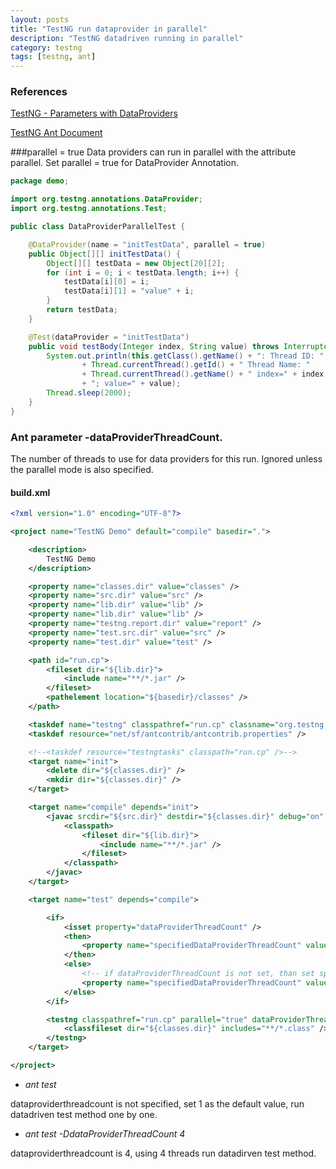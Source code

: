 ```yaml
---
layout: posts
title: "TestNG run dataprovider in parallel"
description: "TestNG datadriven running in parallel"
category: testng
tags: [testng, ant]
---
```


### References
[TestNG - Parameters with DataProviders](http://testng.org/doc/documentation-main.html#parameters-dataproviders)

[TestNG Ant Document](http://testng.org/doc/ant.html)

###parallel = true
Data providers can run in parallel with the attribute parallel. Set parallel = true for DataProvider Annotation.

```java
package demo;

import org.testng.annotations.DataProvider;
import org.testng.annotations.Test;

public class DataProviderParallelTest {

	@DataProvider(name = "initTestData", parallel = true)
	public Object[][] initTestData() {
		Object[][] testData = new Object[20][2];
		for (int i = 0; i < testData.length; i++) {
			testData[i][0] = i;
			testData[i][1] = "value" + i;
		}
		return testData;
	}

	@Test(dataProvider = "initTestData")
	public void testBody(Integer index, String value) throws InterruptedException {
		System.out.println(this.getClass().getName() + ": Thread ID: "
				+ Thread.currentThread().getId() + " Thread Name: "
				+ Thread.currentThread().getName() + " index=" + index
				+ "; value=" + value);
		Thread.sleep(2000);
	}
}
```

### Ant parameter -dataProviderThreadCount.
The number of threads to use for data providers for this run. Ignored unless the parallel mode is also specified.

#### build.xml

```xml
<?xml version="1.0" encoding="UTF-8"?>

<project name="TestNG Demo" default="compile" basedir=".">

	<description>
		TestNG Demo
    </description>

	<property name="classes.dir" value="classes" />
	<property name="src.dir" value="src" />
	<property name="lib.dir" value="lib" />
	<property name="lib.dir" value="lib" />
	<property name="testng.report.dir" value="report" />
	<property name="test.src.dir" value="src" />
	<property name="test.dir" value="test" />

	<path id="run.cp">
		<fileset dir="${lib.dir}">
			<include name="**/*.jar" />
		</fileset>
		<pathelement location="${basedir}/classes" />
	</path>

	<taskdef name="testng" classpathref="run.cp" classname="org.testng.TestNGAntTask" />
	<taskdef resource="net/sf/antcontrib/antcontrib.properties" />

	<!--<taskdef resource="testngtasks" classpath="run.cp" />-->
	<target name="init">
		<delete dir="${classes.dir}" />
		<mkdir dir="${classes.dir}" />
	</target>

	<target name="compile" depends="init">
		<javac srcdir="${src.dir}" destdir="${classes.dir}" debug="on" includeAntRuntime="false" includejavaruntime="false" failonerror="true" nowarn="true" source="1.6">
			<classpath>
				<fileset dir="${lib.dir}">
					<include name="**/*.jar" />
				</fileset>
			</classpath>
		</javac>
	</target>

	<target name="test" depends="compile">

		<if>
			<isset property="dataProviderThreadCount" />
			<then>
				<property name="specifiedDataProviderThreadCount" value="${dataProviderThreadCount}" />
			</then>
			<else>
				<!-- if dataProviderThreadCount is not set, than set specifiedDataProviderThreadCount = 1-->
				<property name="specifiedDataProviderThreadCount" value="1" />
			</else>
		</if>

		<testng classpathref="run.cp" parallel="true" dataProviderThreadCount="${specifiedDataProviderThreadCount}" threadCount="1">
			<classfileset dir="${classes.dir}" includes="**/*.class" />
		</testng>
	</target>

</project>
```

* *ant test*

dataproviderthreadcount is not specified, set 1 as the default value, run datadriven test method one by one.
* *ant test -DdataProviderThreadCount 4*

dataproviderthreadcount is 4, using 4 threads run datadirven test method.
